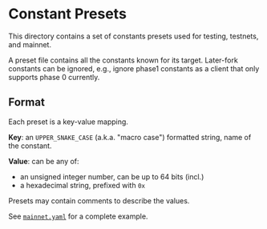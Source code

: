 # Constant Presets

This directory contains a set of constants presets used for testing, testnets, and mainnet.

A preset file contains all the constants known for its target.
Later-fork constants can be ignored, e.g., ignore phase1 constants as a client that only supports phase 0 currently.

## Format

Each preset is a key-value mapping.

**Key**: an `UPPER_SNAKE_CASE` (a.k.a. "macro case") formatted string, name of the constant.

**Value**: can be any of:
 - an unsigned integer number, can be up to 64 bits (incl.)
 - a hexadecimal string, prefixed with `0x`

Presets may contain comments to describe the values.

See [`mainnet.yaml`](./mainnet.yaml) for a complete example.
